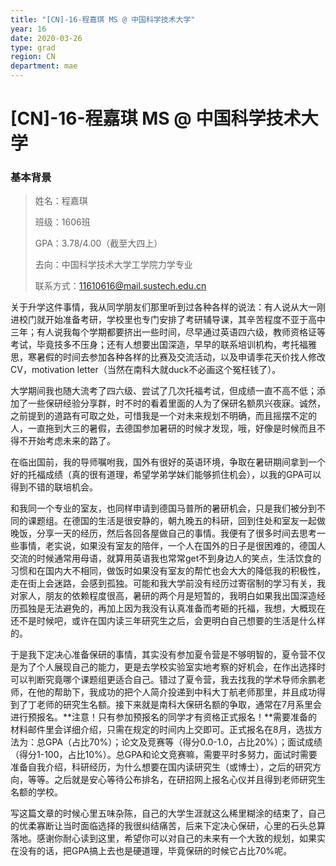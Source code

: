 ```yaml
---
title: "[CN]-16-程嘉琪 MS @ 中国科学技术大学"
year: 16
date: 2020-03-26
type: grad
region: CN
department: mae
---
```


# [CN]-16-程嘉琪 MS @ 中国科学技术大学

### 基本背景

> 姓名：程嘉琪
>
> 班级：1606班
>
> GPA：3.78/4.00（截至大四上）
>
> 去向：中国科学技术大学工学院力学专业
>
> 联系方式：11610616@mail.sustech.edu.cn

关于升学这件事情，我从同学朋友们那里听到过各种各样的说法：有人说从大一刚进校门就开始准备考研，学校里也专门安排了考研辅导课，其辛苦程度不亚于高中三年；有人说我每个学期都要挤出一些时间，尽早通过英语四六级，教师资格证等考试，毕竟技多不压身；还有人想要出国深造，早早的联系培训机构，考托福雅思，寒暑假的时间去参加各种各样的比赛及交流活动，以及申请季花天价找人修改CV，motivation letter（当然在南科大就duck不必画这个冤枉钱了）。

大学期间我也随大流考了四六级、尝试了几次托福考试，但成绩一直不高不低；添加了一些保研经验分享群，时不时的看着里面的人为了保研名额夙兴夜寐。诚然，之前提到的道路有可取之处，可惜我是一个对未来规划不明确，而且摇摆不定的人，一直拖到大三的暑假，去德国参加暑研的时候才发现，哦，好像是时候而且不得不开始考虑未来的路了。

在临出国前，我的导师嘱咐我，国外有很好的英语环境，争取在暑研期间拿到一个好的托福成绩（真的很有道理，希望学弟学妹们能够抓住机会），以我的GPA可以得到不错的联培机会。

和我同一个专业的室友，也同样申请到德国马普所的暑研机会，只是我们被分到不同的课题组。在德国的生活是很安静的，朝九晚五的科研，回到住处和室友一起做晚饭，分享一天的经历，然后各回各屋做自己的事情。我便有了很多时间去思考一些事情，老实说，如果没有室友的陪伴，一个人在国外的日子是很困难的，德国人交流的时候通常用母语，就算用英语我也常常get不到身边人的笑点，生活饮食的习惯和在国内大不相同，做饭时如果没有室友的帮忙也会大大的降低我的积极性，走在街上会迷路，会感到孤独。可能和我大学前没有经历过寄宿制的学习有关，我对家人，朋友的依赖程度很高，暑研的两个月是短暂的，我明白如果我出国深造经历孤独是无法避免的，再加上因为我没有认真准备而考砸的托福，我想，大概现在还不是时候吧，或许在国内读三年研究生之后，会更明白自己想要的生活是什么样的。

于是我下定决心准备保研的事情，其实没有参加夏令营是不够明智的，夏令营不仅是为了个人展现自己的能力，更是去学校实验室实地考察的好机会，在作出选择时可以判断究竟哪个课题组更适合自己。错过了夏令营，我去找我的学术导师余鹏老师，在他的帮助下，我成功的把个人简介投递到中科大丁航老师那里，并且成功得到了丁老师的研究生名额。接下来就是南科大保研名额的争取，通常在7月系里会进行预报名。**注意！只有参加预报名的同学才有资格正式报名！**需要准备的材料邮件里会详细介绍，只需在规定的时间内上交即可。正式报名在8月，选拔方法为：总GPA（占比70%）；论文及竞赛等（得分0.0-1.0，占比20%）；面试成绩（得分1-100，占比10%）。总GPA和论文竞赛嘛，需要平时多努力，面试时需要准备自我介绍，科研经历，为什么想要在国内读研究生（或博士），之后的研究方向，等等。之后就是安心等待公布排名，在研招网上报名心仪并且得到老师研究生名额的学校。

写这篇文章的时候心里五味杂陈，自己的大学生涯就这么稀里糊涂的结束了，自己的优柔寡断让当时面临选择的我很纠结痛苦，后来下定决心保研，心里的石头总算落地。感谢你耐心读到这里，希望你可以对自己的未来有一个大致的规划，如果实在没有的话，把GPA搞上去也是硬道理，毕竟保研的时候它占比70%呢。
